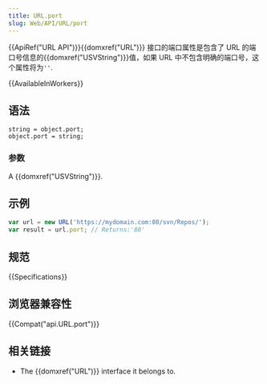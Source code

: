 ```yaml
---
title: URL.port
slug: Web/API/URL/port
---
```


{{ApiRef("URL API")}}{{domxref("URL")}} 接口的端口属性是包含了 URL 的端口号信息的{{domxref("USVString")}}值，如果 URL 中不包含明确的端口号，这个属性将为`''`.

{{AvailableInWorkers}}

## **语法**

```plain
string = object.port;
object.port = string;
```

### 参数

A {{domxref("USVString")}}.

## 示例

```js
var url = new URL('https://mydomain.com:80/svn/Repos/');
var result = url.port; // Returns:'80'
```

## 规范

{{Specifications}}

## 浏览器兼容性

{{Compat("api.URL.port")}}

## 相关链接

- The {{domxref("URL")}} interface it belongs to.
